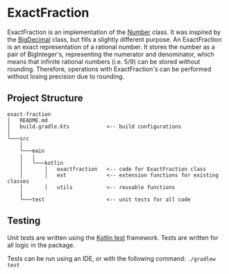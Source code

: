 # ExactFraction

ExactFraction is an implementation of the [Number](https://docs.oracle.com/javase/8/docs/api/java/lang/Number.html) class.
It was inspired by the [BigDecimal](https://docs.oracle.com/javase/8/docs/api/java/math/BigDecimal.html) class, but fills a slightly different purpose.
An ExactFraction is an exact representation of a rational number.
It stores the number as a pair of BigInteger's, representing the numerator and denominator, which means that infinite rational numbers (i.e. 5/9) can be stored without rounding.
Therefore, operations with ExactFraction's can be performed without losing precision due to rounding.

## Project Structure
```
exact-fraction
│   README.md
│   build.gradle.kts            <-- build configurations
│
└───src
    │
    └───main
    │   │
    │   └───kotlin
    │       │   exactfraction   <-- code for ExactFraction class
    │       │   ext             <-- extension functions for existing classes
    │       │   utils           <-- reusable functions
    │      
    └───test                    <-- unit tests for all code
```

## Testing
Unit tests are written using the [Kotlin test](https://kotlinlang.org/api/latest/kotlin.test/) framework.
Tests are written for all logic in the package.

Tests can be run using an IDE, or with the following command:
`./gradlew test`
